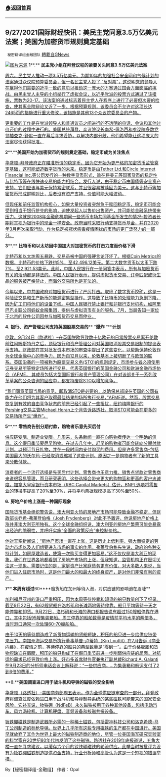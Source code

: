 ###  [:house:返回首頁](https://github.com/ourhimalayas/txt)
---


## 9/27/2021国际财经快讯：美民主党同意3.5万亿美元法案；美国为加密货币规则奠定基础
` 秘密翻译组金融团队` [轉載自GNews](https://gnews.org/zh-hans/1558109/)

![](https://assets.gnews.org/wp-content/uploads/2021/09/图片1-89.png)[图片来源](https://ft.com)
**1****.** **民主党小组在拜登议程的紧要关头同意****3.5****万亿美元法案**

[周六，民主党人推动一项3.5万亿美元、为期10年的加强社会安全网和气候计划的法案通过众议院预算委员会，但一名民主党人投了 “反对票”，这说明党的领导人在赢得他们需要的近乎一致的意见以推动这一庞大的方案通过国会方面面临的挑战。由民主党人主导的小组举行了虚拟会议，以近乎党派的投票方式通过了该措施，票数为20-17。该法案的通过标志着民主党人在程序上进行了必要但次要的检查，使其离全院辩论又近了一步。根据预算规则，该委员会不允许对这项长达2465页的措施进行重大修改，该措施是其他13个众议院委员会的产物。](https://www.wionews.com/world/panel-oks-democrats-35-trillion-bill-crunch-time-for-biden-agenda-416013)

[更重要的工作是在党派领导人和普通议员之间进行的不透明的电话、会议和其他讨价还价的过程中进行的。美国总统拜登、众议院议长南希-佩洛西和参议院多数党领袖查克-舒默一直在幕后寻求妥协，以解决内部分歧，他们希望能让这项庞大的法案尽快获得批准。](https://www.wionews.com/world/panel-oks-democrats-35-trillion-bill-crunch-time-for-biden-agenda-416013)

**2****.****美国开始为加密货币的规则奠定基础，稳定币成为关注焦点**

[华盛顿-拜登政府正在瞄准所谓的稳定币，因为它开始为更严格的加密货币监管奠定基础，这可能塑造数字货币的未来。稳定币是由Tether Ltd.和Circle Internet Financial Inc.等公司发行的一种数字货币形式，旨在将美元等国家货币的稳定性与比特币等在线快速交易的能力相结合。发行人说，由于稳定币由国债等安全资产支持，它们应该与美元保持紧密联系，并且很容易被赎回为美元。这与比特币等加密货币形成鲜明对比，后者没有资产支持，价值可能大幅波动。](https://www.wsj.com/articles/stablecoins-in-spotlight-as-u-s-begins-to-lay-ground-for-rules-on-cryptocurrencies-11632562202)

[但现任和前任监管机构担心，如果大量投资者突然急于赎回稳定币，稳定币可能会受到相当于银行挤兑的影响，迫使发起人以售价出售资产，并可能给金融系统带来压力。这就是2008年金融危机期间一些货币市场共同基金所发生的情况–投资者长期将其视为银行中的现金一样安全。政府当时采取行动支持货币基金，并在2020年3月再次采取行动，作为稳定被冠状病毒疫情困扰的市场的更广泛努力的一部分。](https://www.wsj.com/articles/stablecoins-in-spotlight-as-u-s-begins-to-lay-ground-for-rules-on-cryptocurrencies-11632562202)

**3****.** **比特币和以太坊因中国加大对加密货币的打击力度而价格下滑**

[比特币和以太坊周五暴跌，交易员被中国的强硬言论吓坏了。根据Coin Metrics的数据，比特币的价格下跌约5%，至42,496.12美元。第二大数字货币以太币下跌7%，至2,921.53美元。此前，中国人民银行在一份问答中表示，所有与加密货币有关的活动都是非法的。中国人民银行表示，提供虚拟货币交易、订单匹配或衍生品的服务被严格禁止，而海外交易所也是非法的。](https://www.cnbc.com/2021/09/24/bitcoin-ethereum-sink-as-china-intensifies-crypto-crackdown.html)

[今年以来，中共国政府对加密货币进行了严厉打击。取缔了数字货币挖矿，这是一种验证交易和生产新币的能源密集型操作。这导致了比特币的处理能力急剧下降，因为矿工们将他们的设备下线。中国人民银行禁止银行和非银行支付机构，如阿里巴巴关联公司蚂蚁金服集团，提供与虚拟货币有关的服务。7月，当局告知一家位于北京的软件公司因参与加密货币交易而停业。](https://www.cnbc.com/2021/09/24/bitcoin-ethereum-sink-as-china-intensifies-crypto-crackdown.html)

**4.** **银行、资产管理公司支持英国股票交易的**** “****爆炸**** “****计划**

[伦敦，9月24日（路透社）–在英国脱欧导致数十亿欧元的日常股票交易离开伦敦前往阿姆斯特丹之后，顶级银行和资产管理公司对英国取消股票交易限制的提议表示支持。财政部在其对批发资本市场的审查中提出了这些变化，以帮助保持伦敦作为全球金融中心的竞争力，因为自12月以来，伦敦基本上被切断了与欧盟的联系。英国沿袭的一项被称为股票交易义务(STO)的规则规定，市场参与者必须使用证券交易所等特定场所进行交易。代表英国银行的英国金融公司和欧洲金融市场协会（AFME， 其成员包括大型国际银行和资产管理公司）在对该部关于一系列改革草案的公众咨询的回应中，都支持废除STO以增加竞争。](https://www.reuters.com/world/uk/banks-asset-managers-back-plan-explosion-uk-share-trading-2021-09-24/)

[“我们同意英国当局的意见，即取消STO是必要的，以确保总部设在英国的公司有能力在他们将为其客户取得最佳结果的场所执行交易，”AFME说。然而，股票交易恢复到有效的自由竞争状态的前景已经引起了一些担忧，纽约梅隆银行的Pershing交易主管Michael Horan上个月告诉路透社，取消STO可能会在更多的交易场所产生“爆炸”。](https://www.reuters.com/world/uk/banks-asset-managers-back-plan-explosion-uk-share-trading-2021-09-24/)

**5****.** **零售商告别分期付款，购物者乐意先买后付**

[供应链受阻、制造业受限。几周来，头条新闻一直在向购物者传达一个明确的信息。这个假日季节要尽早购物。在过去几年中，赶早的购物者可能会转向分期付款计划，以预订节日礼物，并在一段时间内支付购买的费用。但是许多零售商–包括美国最大的沃尔玛–已经取消或缩减了这些计划。原因之一是购物者有了新的工具来分散付款。](https://www.cnbc.com/2021/09/25/why-retailers-are-embracing-buy-now-pay-later-financing-services.html)

[消费者的一个流行选择是先买后付计划，零售商也乐意力推。销售点贷款对零售商来说很容易管理，而且研究表明，这些选择会带来更大的购物篮和更高的客户忠诚度。加拿大皇家银行资本市场（RBC Capital Markets）估计，BNPL选项将零售业的转换率提高了20%至30%，并将平均票据规模提高了30%至50%。](https://www.cnbc.com/2021/09/25/why-retailers-are-embracing-buy-now-pay-later-financing-services.html)

**6.** **房地产价格上涨是一种国际现象**

[国际货币基金组织警告说，澳大利亚火热的房地产市场可能导致金融不稳定，但财政部长乔希-弗莱登伯格（Josh Frydenberg）对此不予置评，他说房地产价格上涨并非澳大利亚所独有。这个全球金融组织说，澳大利亚的房地产繁荣可能会暴露出经济的脆弱性，并呼吁实施“全面的政策反应”来控制价格。](https://www.skynews.com.au/business/finance/frydenberg-rising-property-prices-an-international-phenomenon/video/287b6bce934147c9d66aaa10ffa23fd9)

[他对天空新闻说：“房地产市场一直在上涨，这是历史上低利率、强大而稳定的劳动力市场以及人们想要进入市场的事实的作用。弗莱登伯格先生说，政府的各种支持计划，如房屋建造者，使第一次购买变得更加容易。”这不仅仅是澳大利亚的现象，我们在世界各地都看到了房地产市场的上涨，但我知道，监管机构正在密切关注这一现象。需要记住的是，家庭资产比家庭债务更有价值，对大多数人来说，当他们进入住房市场时，这是他们最大的和最大的终身资产，是对他们非常有利的资产。](https://www.skynews.com.au/business/finance/frydenberg-rising-property-prices-an-international-phenomenon/video/287b6bce934147c9d66aaa10ffa23fd9)

**7****.****本周有超过****60****艘货船在加州等待入港，对供应链的影响迫在眉睫**

[加利福尼亚州的港口严重积压，因为本周等待停靠和卸货的船只数量创下了纪录。截至9月22日，有62艘货船在洛杉矶和长滩两地等待停靠。船只平均等待十天才能停靠和卸货。9月22日，洛杉矶和长滩的港口都报告说有超过150艘船停靠在港口，其中包括95艘集装箱船。周三停靠的船舶数量是疫情前平均水平的两倍多，当时港口通常一次处理60-70艘船舶。](https://www.breitbart.com/pre-viral/2021/09/25/upwards-of-60-container-ships-waited-to-port-in-california-this-week-posing-looming-ramifications-for-supply-chains/)

[由于10天的等待期造成了新货物运输的货船短缺，积压的船只进一步给供应链带来压力。南加州海运交易所执行董事基普-卢蒂特（Kip Louttit）在7月告诉《商业内幕》，在疫情之前，等待停靠的船只的典型数量是“零到一”。由于价格膨胀和货物短缺迫在眉睫，积压的船只构成了在假日季节前进一步削弱供应链的局面。对航运的需求已经导致价格上涨。好市多首席财务官兼执行副总裁Richard A. Galanti在9月23日的分析师电话会议上解释说：“一些供应商……为集装箱和航运支付了2到6倍的费用。”](https://www.breitbart.com/pre-viral/2021/09/25/upwards-of-60-container-ships-waited-to-port-in-california-this-week-posing-looming-ramifications-for-supply-chains/)

**8.****美国调查进口用于战斗机和导弹的磁铁的安全影响**

[华盛顿（路透社）–美国商务部周五表示，作为全球供应链审查的一部分，拜登政府将调查过度依赖进口用于战斗机和导弹制导系统的某些磁铁可能带来的国家安全风险。它补充说，钕铁硼（NdFeB）永久磁铁被用于各种其他设备，包括电动汽车、风力涡轮机、计算机硬盘、音频设备和核磁共振设备。](https://www.oann.com/u-s-probes-security-impact-of-importing-magnets-used-in-fighter-jets-missiles/)

[钕铁硼磁铁是制造武器所必需的一种稀土磁铁，包括雷神科技公司和洛克希德-马丁公司制造的标枪导弹。世界上几乎所有这些专用磁铁的生产都在中国进行。美国早就放弃了其作为世界上最大的磁铁制造商的地位，尽管一位美国海军研究实验室的科学家在20世纪80年代初发明了这些磁铁。路透社在2019年底报道说，五角大楼一直在寻求建议，以缓存六个月的钕铁硼磁铁的轮流供应。此举当时被批评为没有为钕铁硼磁铁制造提供资金支持，行业分析师和高管认为这是一个短视的错误举措。](https://www.oann.com/u-s-probes-security-impact-of-importing-magnets-used-in-fighter-jets-missiles/)

By【秘密翻译组-金融组】
作者：Opal
